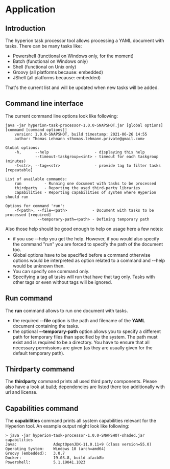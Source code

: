# Application

## Introduction

The hyperion task processor tool allows processing a YAML document with tasks. There can be many tasks
like:

 - Powershell (functional on Windows only, for the moment)
 - Batch (functional on Windows only)
 - Shell (functional on Unix only)
 - Groovy (all platforms because: embedded)
 - JShell (all platforms because: embedded)

That's the current list and will be updated when new tasks will be added.

## Command line interface

The current command line options look like following:
```
java -jar hyperion-task-processor-1.0.0-SNAPSHOT.jar [global options] [command [command options]]
    version: 1.0.0-SNAPSHOT, build timestamp: 2021-06-26 14:55
    author: Thomas Lehmann <thomas.lehmann.private@gmail.com>

Global options:
    -h,      --help                    - displaying this help
             --timeout-taskgroup=<int> - timeout for each taskgroup (minutes)
    -t<str>, --tag=<str>               - provide tag to filter tasks [repeatable]

List of available commands:
    run          - Running one document with tasks to be processed
    thirdparty   - Reporting the used third-party libraries
    capabilities - Reporting capabilities of system where Hyperion should run

Options for command 'run':
    -f<path>, --file=<path>           - Document with tasks to be processed [required]
              --temporary-path=<path> - Defining temporary path
```

Also those help should be good enough to help on usage here a few notes:

 - if you use --help you get the help. However, if you would also specify the command "run"
   you are forced to specify the path of the document too.
 - Global options have to be specified before a command otherwise options would be
   interpreted as option related to a command and --help would be unknown then.
 - You can specify one command only.
 - Specifying a tag all tasks will run that have that tag only. Tasks with other
   tags or even without tags will be ignored.

## Run command

The **run** command allows to run one document with tasks.

 - the required **--file** option is the path and filename of the **YAML** document
   containing the tasks.
 - the optional **--temporary-path** option allows you to specify a different path
   for temporary files than specified by the system. The path must exist and
   is required to be a directory. You have to ensure that all necessary permissions
   are given (as they are usually given for the default temporary path).

## Thirdparty command

The **thirdparty** command prints all used third party components.
Please also have a look at [build](build.md); dependencies are listed there too
additionally with url and license.

## Capabilities command

The **capabilities** command prints all system capabilities relevant for the
Hyperion tool. An example output might look like following:

```
> java -jar hyperion-task-processor-1.0.0-SNAPSHOT-shaded.jar capabilities
Java:                AdoptOpenJDK-11.0.11+9 (class version=55.0)
Operating System:    Windows 10 (arch=amd64)
Groovy (embedded):   3.0.7
Docker:              19.03.8, build afacb8b
Powershell:          5.1.19041.1023
```
